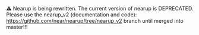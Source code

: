 :warning: Nearup is being rewritten. The current version of nearup is DEPRECATED. Please use the nearup_v2 (documentation and code): https://github.com/near/nearup/tree/nearup_v2 branch until merged into master!!!
